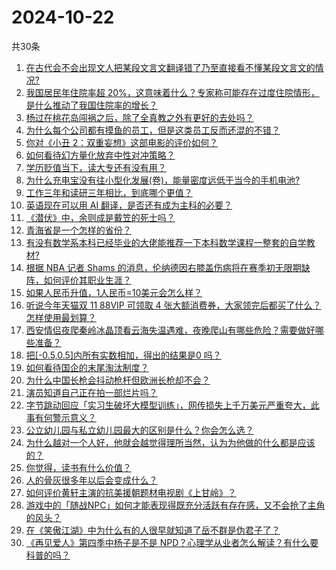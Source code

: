 # 2024-10-22
 共30条
 <!-- BEGIN -->

1. [在古代会不会出现文人把某段文言文翻译错了乃至直接看不懂某段文言文的情况?](https://www.zhihu.com/question/768435246)
1. [我国居民年住院率超 20%，这意味着什么？专家称可能存在过度住院情形，是什么推动了我国住院率的增长？](https://www.zhihu.com/question/1362923439)
1. [杨过在桃花岛闯祸之后，除了全真教之外有更好的去处吗？](https://www.zhihu.com/question/1619788989)
1. [为什么每个公司都有摸鱼的员工，但是这类员工反而还混的不错？](https://www.zhihu.com/question/958119421)
1. [你对《小丑 2：双重妄想》这部电影的评价如何？](https://www.zhihu.com/question/857471089)
1. [如何看待幻方量化放弃中性对冲策略？](https://www.zhihu.com/question/1304466643)
1. [学历贬值当下，读大专还有没有用？](https://www.zhihu.com/question/1465344111)
1. [为什么充电宝没有往小型化发展(卷)，能量密度远低于当今的手机电池?](https://www.zhihu.com/question/829245195)
1. [工作三年和读研三年相比，到底哪个更值？](https://www.zhihu.com/question/655340951)
1. [英语现在可以用 AI 翻译，是否还有成为主科的必要？](https://www.zhihu.com/question/932943069)
1. [《潜伏》中，余则成是戴笠的死士吗？](https://www.zhihu.com/question/658564572)
1. [青海省是一个怎样的省份？](https://www.zhihu.com/question/339525110)
1. [有没有数学系本科已经毕业的大佬能推荐一下本科数学课程一整套的自学教材?](https://www.zhihu.com/question/631562078)
1. [根据 NBA 记者 Shams 的消息，伦纳德因右膝盖伤病将在赛季初无限期缺阵，如何评价其职业生涯？](https://www.zhihu.com/question/1250790416)
1. [如果人民币升值，1人民币=10美元会怎么样？](https://www.zhihu.com/question/665438649)
1. [听说今年天猫双 11 88VIP 可领取 4 张大额消费券，大家领完后都买了什么？怎样使用最划算？](https://www.zhihu.com/question/1170744447)
1. [西安情侣夜爬秦岭冰晶顶看云海失温遇难，夜晚爬山有哪些危险？需要做好哪些准备？](https://www.zhihu.com/question/1572793145)
1. [把[-0.5,0.5]内所有实数相加，得出的结果是0 吗？](https://www.zhihu.com/question/555998400)
1. [如何看待国企的末尾淘汰制度？](https://www.zhihu.com/question/692038920)
1. [为什么中国长枪会抖动枪杆但欧洲长枪却不会？](https://www.zhihu.com/question/1465927826)
1. [演员知道自己正在拍一部烂片吗？](https://www.zhihu.com/question/667483220)
1. [字节跳动回应「实习生破坏大模型训练」，网传损失上千万美元严重夸大，此事有何警示意义？](https://www.zhihu.com/question/1369530836)
1. [公立幼儿园与私立幼儿园最大的区别是什么？你会怎么选？](https://www.zhihu.com/question/657497729)
1. [为什么越对一个人好，他就会越觉得理所当然，认为为他做的什么都是应该的？](https://www.zhihu.com/question/344695283)
1. [你觉得，读书有什么价值？](https://www.zhihu.com/question/1344545143)
1. [人的骨灰很多年以后会变成什么？](https://www.zhihu.com/question/304681904)
1. [如何评价黄轩主演的抗美援朝题材电视剧《上甘岭》？](https://www.zhihu.com/question/870273797)
1. [游戏中的「随战NPC」如何才能表现得既充分活跃有存在感，又不会抢了主角的风头？](https://www.zhihu.com/question/1558924350)
1. [在《笑傲江湖》中为什么有的人很早就知道了岳不群是伪君子了？](https://www.zhihu.com/question/1465172058)
1. [《再见爱人》第四季中杨子是不是 NPD？心理学从业者怎么解读？有什么要科普的吗？](https://www.zhihu.com/question/1247441972)

<!-- END -->